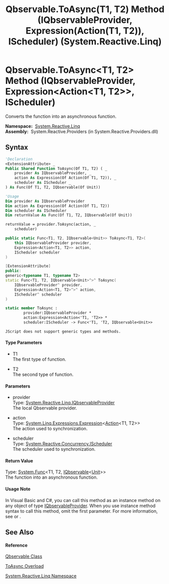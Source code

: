 ﻿---
title: Qbservable.ToAsync(T1, T2) Method (IQbservableProvider, Expression(Action(T1, T2)), IScheduler) (System.Reactive.Linq)
TOCTitle: ToAsync(T1, T2) Method (IQbservableProvider, Expression(Action(T1, T2)), IScheduler)
ms:assetid: M:System.Reactive.Linq.Qbservable.ToAsync``2(System.Reactive.Linq.IQbservableProvider,System.Linq.Expressions.Expression{System.Action{``0,``1}},System.Reactive.Concurrency.IScheduler)
ms:mtpsurl: https://msdn.microsoft.com/en-us/library/Hh229522(v=VS.103)
ms:contentKeyID: 36068938
ms.date: 06/28/2011
mtps_version: v=VS.103
dev_langs:
- vb
- csharp
- c++
- fsharp
- jscript
---

# Qbservable.ToAsync\<T1, T2\> Method (IQbservableProvider, Expression\<Action\<T1, T2\>\>, IScheduler)

Converts the function into an asynchronous function.

**Namespace:**  [System.Reactive.Linq](hh211929\(v=vs.103\).md)  
**Assembly:**  System.Reactive.Providers (in System.Reactive.Providers.dll)

## Syntax

``` vb
'Declaration
<ExtensionAttribute> _
Public Shared Function ToAsync(Of T1, T2) ( _
    provider As IQbservableProvider, _
    action As Expression(Of Action(Of T1, T2)), _
    scheduler As IScheduler _
) As Func(Of T1, T2, IQbservable(Of Unit))
```

``` vb
'Usage
Dim provider As IQbservableProvider
Dim action As Expression(Of Action(Of T1, T2))
Dim scheduler As IScheduler
Dim returnValue As Func(Of T1, T2, IQbservable(Of Unit))

returnValue = provider.ToAsync(action, _
    scheduler)
```

``` csharp
public static Func<T1, T2, IQbservable<Unit>> ToAsync<T1, T2>(
    this IQbservableProvider provider,
    Expression<Action<T1, T2>> action,
    IScheduler scheduler
)
```

``` c++
[ExtensionAttribute]
public:
generic<typename T1, typename T2>
static Func<T1, T2, IQbservable<Unit>^>^ ToAsync(
    IQbservableProvider^ provider, 
    Expression<Action<T1, T2>^>^ action, 
    IScheduler^ scheduler
)
```

``` fsharp
static member ToAsync : 
        provider:IQbservableProvider * 
        action:Expression<Action<'T1, 'T2>> * 
        scheduler:IScheduler -> Func<'T1, 'T2, IQbservable<Unit>> 
```

``` jscript
JScript does not support generic types and methods.
```

#### Type Parameters

  - T1  
    The first type of function.

<!-- end list -->

  - T2  
    The second type of function.

#### Parameters

  - provider  
    Type: [System.Reactive.Linq.IQbservableProvider](hh212104\(v=vs.103\).md)  
    The local Qbservable provider.  

<!-- end list -->

  - action  
    Type: [System.Linq.Expressions.Expression](https://msdn.microsoft.com/en-us/library/Bb335710)\<[Action](https://msdn.microsoft.com/en-us/library/Bb549311)\<T1, T2\>\>  
    The action used to synchronization.  

<!-- end list -->

  - scheduler  
    Type: [System.Reactive.Concurrency.IScheduler](hh229149\(v=vs.103\).md)  
    The scheduler used to synchronization.  

#### Return Value

Type: [System.Func](https://msdn.microsoft.com/en-us/library/Bb534647)\<T1, T2, [IQbservable](hh229328\(v=vs.103\).md)\<[Unit](hh211727\(v=vs.103\).md)\>\>  
The function into an asynchronous function.  

#### Usage Note

In Visual Basic and C\#, you can call this method as an instance method on any object of type [IQbservableProvider](hh212104\(v=vs.103\).md). When you use instance method syntax to call this method, omit the first parameter. For more information, see [](https://msdn.microsoft.com/en-us/library/Bb384936) or [](https://msdn.microsoft.com/en-us/library/Bb383977).

## See Also

#### Reference

[Qbservable Class](hh211693\(v=vs.103\).md)

[ToAsync Overload](hh229832\(v=vs.103\).md)

[System.Reactive.Linq Namespace](hh211929\(v=vs.103\).md)

